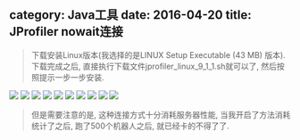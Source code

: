 category: Java工具
date: 2016-04-20
title: JProfiler nowait连接
---
> 下载安装Linux版本(我选择的是LINUX Setup Executable (43 MB) 版本). 下载完成之后, 直接执行下载文件jprofiler_linux_9_1_1.sh就可以了, 然后按照提示一步一步安装.

![](https://raw.githubusercontent.com/ming15/blog-website/images/jprofiler/nowait/jprofiler1.png)
![](https://raw.githubusercontent.com/ming15/blog-website/images/jprofiler/nowait/jprofiler2.png)
![](https://raw.githubusercontent.com/ming15/blog-website/images/jprofiler/nowait/jprofiler3.png)
![](https://raw.githubusercontent.com/ming15/blog-website/images/jprofiler/nowait/jprofiler4.png)
![](https://raw.githubusercontent.com/ming15/blog-website/images/jprofiler/nowait/jprofiler5.png)
![](https://raw.githubusercontent.com/ming15/blog-website/images/jprofiler/nowait/jprofiler6.png)
![](https://raw.githubusercontent.com/ming15/blog-website/images/jprofiler/nowait/jprofiler7.png)
![](https://raw.githubusercontent.com/ming15/blog-website/images/jprofiler/nowait/jprofiler8.png)
![](https://raw.githubusercontent.com/ming15/blog-website/images/jprofiler/nowait/jprofiler9.png)
![](https://raw.githubusercontent.com/ming15/blog-website/images/jprofiler/nowait/jprofiler10.png)

> 但是需要注意的是, 这种连接方式十分消耗服务器性能, 当我开启了方法消耗统计了之后, 跑了500个机器人之后, 就已经卡的不得了了.